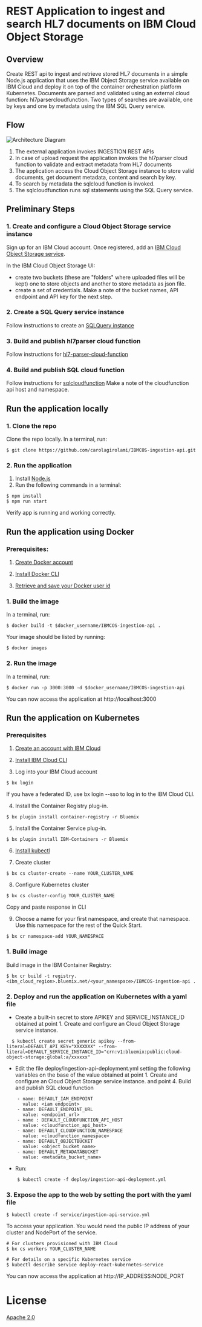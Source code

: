 # REST Application to ingest and search HL7 documents on IBM Cloud Object Storage 

## Overview
Create REST api to ingest and retrieve stored HL7 documents in a simple Node.js application that uses the IBM Object Storage service available on IBM Cloud and deploy it on top of the container orchestration platform Kubernetes. Documents are parsed and validated using an external cloud function: hl7parsercloudfunction. Two types of searches are available, one by keys and one by metadata using the IBM SQL Query service.  



## Flow

![Architecture Diagram](images/flow.png)

1. The external application invokes INGESTION REST APIs 
2. In case of upload request the application invokes the hl7parser cloud function to validate and extract metadata from HL7 documents
3. The application access the Cloud Object Storage instance to store valid documents, get document metadata, content and search by key.  
4. To search by metadata the sqlcloud function is invoked.
5. The sqlcloudfunction runs sql statements using the SQL Query service.



## Preliminary Steps

### 1. Create and configure a Cloud Object Storage service instance
Sign up for an IBM Cloud account. Once registered, add an [IBM Cloud Object Storage service](https://console.bluemix.net/catalog/services/cloud-object-storage). 

In the IBM Cloud Object Storage UI:

- create two buckets (these are "folders" where uploaded files will be kept) one to store objects and another to store metadata as json file.
- create a set of credentials. 
Make a note of the bucket names, API endpoint and API key for the next step.

### 2. Create a SQL Query service instance

 Follow instructions to create an [SQLQuery instance](https://console.bluemix.net/docs/services/sql-query/getting-started.html#getting-started-tutorial)

### 3. Build and publish hl7parser cloud function
Follow instructions for [hl7-parser-cloud-function](https://github.com/AnnalisaChiacchi/hl7-parser-cloud-function)

### 4. Build and publish SQL cloud function
Follow instructions for [sqlcloudfunction](https://github.com/IBM-Cloud/sql-query-clients/tree/master/Python/cloud_function)
Make a note of the cloudfunction api host and namespace.


## Run the application locally

### 1. Clone the repo

Clone the repo locally. In a terminal, run:

```
$ git clone https://github.com/carolagirolami/IBMCOS-ingestion-api.git
```

### 2. Run the application
1. Install [Node.js](https://nodejs.org/en/)
2. Run the following commands in a terminal: 

```
$ npm install
$ npm run start
```

Verify app is running and working correctly.



## Run the application using Docker

### Prerequisites:
1. [Create Docker account](https://cloud.docker.com/)
 
2. [Install Docker CLI](https://docs.docker.com/install/)

3. [Retrieve and save your Docker user id](https://cloud.docker.com/)

### 1. Build the image

In a terminal, run:

```
$ docker build -t $docker_username/IBMCOS-ingestion-api .
```

Your image should be listed by running:

```
$ docker images
```

### 2. Run the image

In a terminal, run:

```
$ docker run -p 3000:3000 -d $docker_username/IBMCOS-ingestion-api
```

You can now access the application at http://localhost:3000




## Run the application on Kubernetes

### Prerequisites
1. [Create an account with IBM Cloud](https://console.bluemix.net/registration/)

2. [Install IBM Cloud CLI](https://console.bluemix.net/docs/cli/reference/bluemix_cli/get_started.html#getting-started)

3. Log into your IBM Cloud account

```
$ bx login 
```

If you have a federated ID, use bx login --sso to log in to the IBM Cloud CLI.

4. Install the Container Registry plug-in.

```
$ bx plugin install container-registry -r Bluemix
```

5. Install the Container Service plug-in.

```
$ bx plugin install IBM-Containers -r Bluemix
```

6. [Install kubectl](https://kubernetes.io/docs/tasks/tools/install-kubectl/#install-kubectl)

7. Create cluster

```
$ bx cs cluster-create --name YOUR_CLUSTER_NAME
```

8. Configure Kubernetes cluster

```
$ bx cs cluster-config YOUR_CLUSTER_NAME
```

Copy and paste response in CLI

9. Choose a name for your first namespace, and create that namespace. Use this namespace for the rest of the Quick Start.

```
$ bx cr namespace-add YOUR_NAMESPACE
```


### 1. Build image

Build image in the IBM Container Registry: 

```
$ bx cr build -t registry.<ibm_cloud_region>.bluemix.net/<your_namespace>/IBMCOS-ingestion-api .
```

### 2. Deploy and run the application on Kubernetes with a yaml file

- Create a built-in secret to store APIKEY and SERVICE_INSTANCE_ID obtained at point 1. Create and configure an Cloud Object Storage service instance. 

```
  $ kubectl create secret generic apikey --from-literal=DEFAULT_API_KEY="XXXXXXX" --from-literal=DEFAULT_SERVICE_INSTANCE_ID="crn:v1:bluemix:public:cloud-object-storage:global:a/xxxxxx"
```

- Edit the file deploy/ingestion-api-deployment.yml setting the following variables on the base of the value 
obtained at point 1. Create and configure an Cloud Object Storage service instance.  and point  4. Build and publish SQL cloud function

```
    - name: DEFAULT_IAM_ENDPOINT 
      value: <iam endpoint>
    - name: DEFAULT_ENDPOINT_URL 
      value: <endpoint_url>
    - name : DEFAULT_CLOUDFUNCTION_API_HOST
      value: <cloudfunction_api_host>
    - name: DEFAULT_CLOUDFUNCTION_NAMESPACE
      value: <cloudfunction_namespace>
    - name: DEFAULT_OBJECTBUCKET
      value: <object_bucket_name>  
    - name: DEFAULT_METADATABUCKET
      value: <metadata_bucket_name>  
```
- Run:

```
    $ kubectl create -f deploy/ingestion-api-deployment.yml
```

### 3. Expose the app to the web by setting the port with the yaml file

```
$ kubectl create -f service/ingestion-api-service.yml
```

To access your application. You would need the public IP address of your cluster and NodePort of the service.

```
# For clusters provisioned with IBM Cloud
$ bx cs workers YOUR_CLUSTER_NAME

# For details on a specific Kubernetes service
$ kubectl describe service deploy-react-kubernetes-service
```

You can now access the application at http://IP_ADDRESS:NODE_PORT



# License

[Apache 2.0](LICENSE)